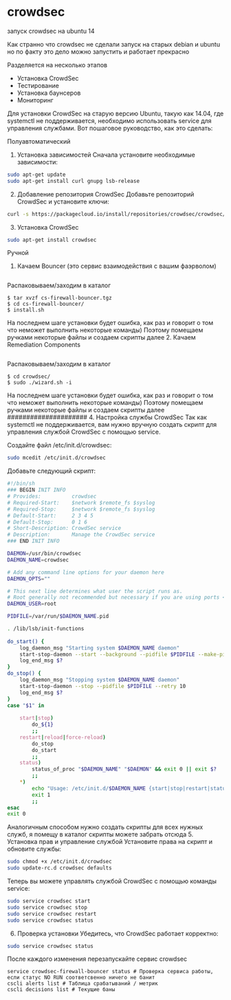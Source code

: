 # crowdsec
запуск crowdsec на ubuntu 14

Как странно что crowdsec не сделали запуск на старых debian и ubuntu
но по факту это дело можно запустить и работает прекрасно

Разделяется на несколько этапов
* Установка CrowdSec
* Тестирование
* Установка баунсеров
* Мониторинг

Для установки CrowdSec на старую версию Ubuntu, такую как 14.04, где systemctl не поддерживается, необходимо использовать service для управления службами. Вот пошаговое руководство, как это сделать:

Полуавтоматический
1. Установка зависимостей
Сначала установите необходимые зависимости:
```bash
sudo apt-get update
sudo apt-get install curl gnupg lsb-release
```
2. Добавление репозитория CrowdSec
Добавьте репозиторий CrowdSec и установите ключи:
```bash
curl -s https://packagecloud.io/install/repositories/crowdsec/crowdsec/script.deb.sh | sudo bash
```
3. Установка CrowdSec
```bash
sudo apt-get install crowdsec
```
Ручной
1. Качаем Bouncer (это сервис взаимодействия с вашим фаэрволом)
```https://github.com/crowdsecurity/cs-firewall-bouncer/releases/
```
Распаковываем/заходим в каталог
```
$ tar xvzf cs-firewall-bouncer.tgz
$ cd cs-firewall-bouncer/
$ install.sh
```
На последнем шаге установки будет ошибка, как раз и говорит о том что неможет выполнить некоторые команды)
Поэтому помещаем ручками некоторые файлы и создаем скрипты далее
2. Качаем Remediation Components
```https://github.com/crowdsecurity/crowdsec/releases
```
Распаковываем/заходим в каталог
```$ tar xvzf crowdsec-release.tgz
$ cd crowdsec/
$ sudo ./wizard.sh -i
```
На последнем шаге установки будет ошибка, как раз и говорит о том что неможет выполнить некоторые команды)
Поэтому помещаем ручками некоторые файлы и создаем скрипты далее
#####################
4. Настройка службы CrowdSec
Так как systemctl не поддерживается, вам нужно вручную создать скрипт для управления службой CrowdSec с помощью service.

Создайте файл /etc/init.d/crowdsec:
```bash
sudo mcedit /etc/init.d/crowdsec
```
Добавьте следующий скрипт:
```bash
#!/bin/sh
### BEGIN INIT INFO
# Provides:          crowdsec
# Required-Start:    $network $remote_fs $syslog
# Required-Stop:     $network $remote_fs $syslog
# Default-Start:     2 3 4 5
# Default-Stop:      0 1 6
# Short-Description: CrowdSec service
# Description:       Manage the CrowdSec service
### END INIT INFO

DAEMON=/usr/bin/crowdsec
DAEMON_NAME=crowdsec

# Add any command line options for your daemon here
DAEMON_OPTS=""

# This next line determines what user the script runs as.
# Root generally not recommended but necessary if you are using ports < 1024.
DAEMON_USER=root

PIDFILE=/var/run/$DAEMON_NAME.pid

. /lib/lsb/init-functions
    
do_start() {
    log_daemon_msg "Starting system $DAEMON_NAME daemon"
    start-stop-daemon --start --background --pidfile $PIDFILE --make-pidfile --user $DAEMON_USER --exec $DAEMON -- $DAEMON_OPTS
    log_end_msg $?
}
do_stop() {
    log_daemon_msg "Stopping system $DAEMON_NAME daemon"
    start-stop-daemon --stop --pidfile $PIDFILE --retry 10
    log_end_msg $?
}
case "$1" in
    
    start|stop)
        do_${1}
        ;;
    restart|reload|force-reload)
        do_stop
        do_start
        ;;
    status)
        status_of_proc "$DAEMON_NAME" "$DAEMON" && exit 0 || exit $?
        ;;
    *)
        echo "Usage: /etc/init.d/$DAEMON_NAME {start|stop|restart|status}"
        exit 1
        ;;
esac
exit 0
```
Аналогичным способом нужно создать скрипты для всех нужных служб, я помещу в каталог скрипты можете забрать отсюда
5. Установка прав и управление службой
Установите права на скрипт и обновите службы:
```bash
sudo chmod +x /etc/init.d/crowdsec
sudo update-rc.d crowdsec defaults
```
Теперь вы можете управлять службой CrowdSec с помощью команды service:
```bash
sudo service crowdsec start
sudo service crowdsec stop
sudo service crowdsec restart
sudo service crowdsec status
```
6. Проверка установки
Убедитесь, что CrowdSec работает корректно:
```bash
sudo service crowdsec status
```
После каждого изменения перезапускайте сервис crowdsec
```
service crowdsec-firewall-bouncer status # Проверка сервиса работы, если статус NO RUN соответсвенно ничего не банит
cscli alerts list # Таблица срабатываний / метрик
cscli decisions list # Текущие баны
```

